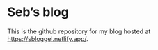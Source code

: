 Seb’s blog
================

<!-- README.md is generated from README.Rmd. Please edit that file -->

This is the github repository for my blog hosted at
<https://sbloggel.netlify.app/>.
